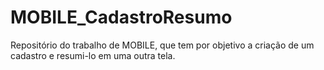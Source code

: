 # MOBILE_CadastroResumo
Repositório do trabalho de MOBILE, que tem por objetivo a criação de um cadastro e resumi-lo em uma outra tela.
